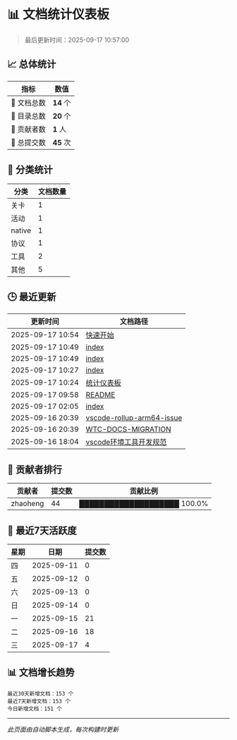 # 📊 文档统计仪表板

> 最后更新时间：2025-09-17 10:57:00

## 📈 总体统计

| 指标 | 数值 |
|------|------|
| 📄 文档总数 | **14** 个 |
| 📁 目录总数 | **20** 个 |
| 👥 贡献者数 | **1** 人 |
| 🔄 总提交数 | **45** 次 |

## 📂 分类统计

| 分类 | 文档数量 |
|------|----------|
| 关卡 | 1 |
| 活动 | 1 |
| native | 1 |
| 协议 | 1 |
| 工具 | 2 |
| 其他 | 5 |

## 🕒 最近更新

| 更新时间 | 文档路径 |
|----------|----------|
| 2025-09-17 10:54 | [快速开始](/其他/隐藏/快速开始.md) |
| 2025-09-17 10:49 | [index](/native/index.md) |
| 2025-09-17 10:49 | [index](/index.md) |
| 2025-09-17 10:27 | [index](/活动/index.md) |
| 2025-09-17 10:24 | [统计仪表板](/其他/隐藏/统计仪表板.md) |
| 2025-09-17 09:58 | [README](/README.md) |
| 2025-09-17 02:05 | [index](/协议/index.md) |
| 2025-09-16 20:39 | [vscode-rollup-arm64-issue](/故障排查/vscode-rollup-arm64-issue.md) |
| 2025-09-16 20:39 | [WTC-DOCS-MIGRATION](/其他/WTC-DOCS-MIGRATION.md) |
| 2025-09-16 18:04 | [vscode环境工具开发规范](/工具/vscode/vscode环境工具开发规范.md) |

## 👥 贡献者排行

| 贡献者 | 提交数 | 贡献比例 |
|--------|--------|----------|
| zhaoheng | 44 | ████████████████████ 100.0% |

## 📅 最近7天活跃度

| 星期 | 日期 | 提交数 |
|------|------|--------|
| 四 | 2025-09-11 | 0 |
| 五 | 2025-09-12 | 0 |
| 六 | 2025-09-13 | 0 |
| 日 | 2025-09-14 | 0 |
| 一 | 2025-09-15 | 21 |
| 二 | 2025-09-16 | 18 |
| 三 | 2025-09-17 | 4 |

## 📊 文档增长趋势

```
最近30天新增文档：153 个
最近7天新增文档：153 个
今日新增文档：151 个
```

---

*此页面由自动脚本生成，每次构建时更新*
